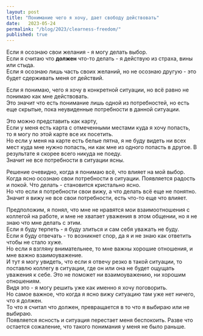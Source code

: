 ```yaml
---
layout: post
title: "Понимание чего я хочу, дает свободу действовать"
date:   2023-05-24
permalink: "/blog/2023/clearness-freedom/"
published: true
---
```

Если я осознаю свои желания - я могу делать выбор.\
Если я считаю что **должен** что-то делать - я действую из страха, вины или стыда.\
Если я осознаю лишь часть своих желаний, но не осознаю другую - это будет сдерживать меня от действий.

Если я понимаю, чего я хочу в конкретной ситуации, но всё равно не понимаю как мне действовать.\
Это значит что есть понимание лишь одной из потребностей, но есть еще скрытые, пока неувиденные потребности в данной ситуации.

Это можно представить как карту,\
Если у меня есть карта с отмеченными местами куда я хочу попасть,\
то я могу по этой карте все их посетить.\
Но если у меня на карте есть белые пятна, я не буду видеть ни всех мест куда мне нужно попасть, ни как мне из одного попасть в другое. В результате я скорее всего никуда не поеду.\
Значит не все потребности в ситуации ясны.

Решение очевидно, когда я понимаю всё, что влияет на мой выбор. Когда ясно осознаю свои потребности в ситуации. Появляется радость и покой. Что делать - становится кристально ясно.\
Но что если я потребности свои вижу, а что делать всё еще не понятно.\
Значит я вижу не все свои потребности, есть что-то еще что влияет.

Предположим, я понял, что мне не нравятся мои взаимоотношения с коллегой на работе, и мне не хватает уважения в этом общении, но я не знаю что мне делать с этим.\
Если я буду терпеть - я буду злиться и сам себя уважать не буду.\
Если я буду отвечать - то  возникнет спор, да я и не знаю как ответить чтобы не стало хуже.\
Но если я взгляну внимательнее, то мне важны хорошие отношения, и мне важно взаимоуважение.\
И тут я могу увидеть, что если я отвечу резко в такой ситуации, то поставлю коллегу в ситуации, где он или она не будет ощущать уважения к себе. Это не поможет ни взаимоуважению, ни хорошим отношениям.\
Видя это - я могу решить уже как именно я хочу поговорить.\
Но самое важное, что когда я ясно вижу ситуацию там уже нет ничего, что я должен.\
То что я считал что должен, превращается в то что я выбираю или не выбираю.\
Появляется ясность и ситуация перестает меня беспокоить. Разве что остается сожаление, что такого понимания у меня не было раньше.
